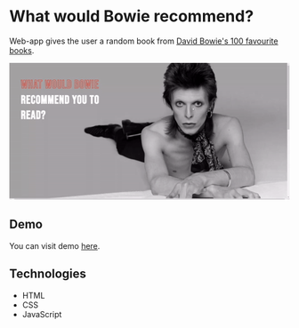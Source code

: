 # What would Bowie recommend?
Web-app gives the user a random book from [David Bowie's 100 favourite books](https://www.theguardian.com/books/2013/oct/01/david-bowie-books-kerouac-milligan).

![layout](https://github.com/onlylosersleftalive/bowie-recs/blob/master/images/ezgif.com-gif-maker%20(7).gif)

## Demo
You can visit demo [here](https://onlylosersleftalive.github.io/bowie-recs/).

## Technologies
* HTML
* CSS
* JavaScript
